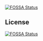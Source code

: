 [![FOSSA Status](https://app.fossa.io/api/projects/git%2Bgithub.com%2Fmicrosoftly%2Fdirect-line-client.svg?type=shield)](https://app.fossa.io/projects/git%2Bgithub.com%2Fmicrosoftly%2Fdirect-line-client?ref=badge_shield)



## License
[![FOSSA Status](https://app.fossa.io/api/projects/git%2Bgithub.com%2Fmicrosoftly%2Fdirect-line-client.svg?type=large)](https://app.fossa.io/projects/git%2Bgithub.com%2Fmicrosoftly%2Fdirect-line-client?ref=badge_large)